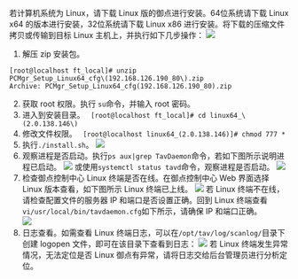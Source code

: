 若计算机系统为 Linux，请下载 Linux 版的御点进行安装。64位系统请下载 Linux x64 的版本进行安装，32位系统请下载 Linux x86 进行安装。将下载的压缩文件拷贝或传输到目标 Linux 主机上，并执行如下几步操作：
![](https://main.qcloudimg.com/raw/9965bda7e1ef45616fdf40232de59ef0.png)
1. 解压 zip 安装包。
```
[root@localhost ft_local]# unzip
PCMgr_Setup_Linux64_cfg\(192.168.126.190_80\).zip
Archive: PCMgr_Setup_Linux64_cfg(192.168.126.190_80).zip
```
2. 获取 root 权限。执行 `su`命令，并输入 root 密码。
3. 进入到安装目录。
` [root@localhost ft_local]# cd linux64_\(2.0.138.146\)`
4. 修改文件权限。
` [root@localhost linux64_(2.0.138.146)]# chmod 777 *`
5. 执行`./install.sh`。
![](https://main.qcloudimg.com/raw/499428d1fa11aec843e1f9d6754b7cd3.png)
6. 观察进程是否启动。执行`ps aux|grep TavDaemon`命令，若如下图所示说明进程已启动。
![](https://main.qcloudimg.com/raw/f9dc60baf693ae8efb89c41054b77f5c.png)
或使用`systemctl status tavd`命令，观察进程是否启动。
![](https://main.qcloudimg.com/raw/6b1937b01ae1044d21c2a0bfe22a3d0c.png)
7. 检查御点控制中心 Linux 终端是否在线。在御点控制中心 Web 界面选择 Linux 版本查看，如下图所示 Linux 终端已上线。
![](https://main.qcloudimg.com/raw/9de18780439123e23476f2c4c4edc22d.png)
若 Linux 终端不在线，请检查配置文件的服务器 IP 和端口是否设置正确。回到 Linux 终端查看`vi/usr/local/bin/tavdaemon.cfg`如下所示，请确保 IP 和端口正确。  
![](https://main.qcloudimg.com/raw/34f3efa5c85cbd90e469212b129a071a.png)
8. 日志查看。如需查看 Linux 终端日志，可以在`/opt/tav/log/scanlog/`目录下创建 logopen 文件，即可在该目录下查看到日志：
![](https://main.qcloudimg.com/raw/afbff95ed396c4f3b8f07cb39aac5595.png)
若 Linux 终端发生异常情况，无法定位是否 Linux 御点有异常，请将日志交给后台管理员进行分析定位。